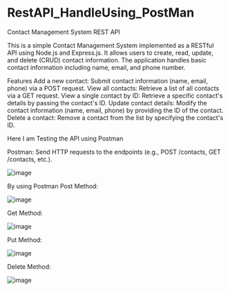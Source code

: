 # RestAPI_HandleUsing_PostMan
Contact Management System REST API

This is a simple Contact Management System implemented as a RESTful API using Node.js and Express.js. It allows users to create, read, update, and delete (CRUD) contact information. The application handles basic contact information including name, email, and phone number.

Features
Add a new contact: Submit contact information (name, email, phone) via a POST request.
View all contacts: Retrieve a list of all contacts via a GET request.
View a single contact by ID: Retrieve a specific contact's details by passing the contact's ID.
Update contact details: Modify the contact information (name, email, phone) by providing the ID of the contact.
Delete a contact: Remove a contact from the list by specifying the contact's ID.

Here I am Testing the API using Postman

Postman: Send HTTP requests to the endpoints (e.g., POST /contacts, GET /contacts, etc.).

![image](https://github.com/user-attachments/assets/3cc6c42d-505f-4c55-a69c-55a109be8828)

By using Postman
Post Method:

![image](https://github.com/user-attachments/assets/f5902b89-c5e5-489d-8182-9a8e2942fcb0)

Get Method:

![image](https://github.com/user-attachments/assets/5f300324-4fa6-4ddd-8301-f2406e6011e5)

Put Method:

![image](https://github.com/user-attachments/assets/ad3dbfc5-8f6f-4377-a908-787e26b99753)

Delete Method:

![image](https://github.com/user-attachments/assets/42777a42-f1f6-4423-9995-46a5a0ac26be)

